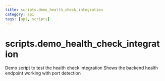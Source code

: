 ```yaml
---
title: scripts.demo_health_check_integration
category: api
tags: [api, scripts]
---
```


# scripts.demo_health_check_integration

Demo script to test the health check integration
Shows the backend health endpoint working with port detection

